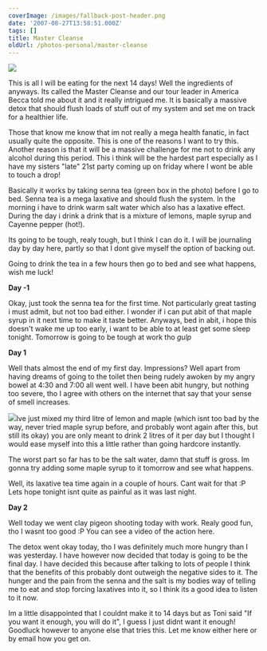 ```yaml
---
coverImage: /images/fallback-post-header.png
date: '2007-08-27T13:58:51.000Z'
tags: []
title: Master Cleanse
oldUrl: /photos-personal/master-cleanse
---
```


![](https://www.mikecann.co.uk/Images/Others/lemon.JPG)

This is all I will be eating for the next 14 days! Well the ingredients of anyways. Its called the Master Cleanse and our tour leader in America Becca told me about it and it really intrigued me. It is basically a massive detox that should flush loads of stuff out of my system and set me on track for a healthier life.

<!-- more -->

Those that know me know that im not really a mega health fanatic, in fact usually quite the opposite. This is one of the reasons I want to try this. Another reason is that it will be a massive challenge for me not to drink any alcohol during this period. This i think will be the hardest part especially as I have my sisters "late" 21st party coming up on friday where I wont be able to touch a drop!

Basically it works by taking senna tea (green box in the photo) before I go to bed. Senna tea is a mega laxative and should flush the system. In the morning i have to drink warm salt water which also has a laxative effect. During the day i drink a drink that is a mixture of lemons, maple syrup and Cayenne pepper (hot!).

Its going to be tough, realy tough, but I think I can do it. I will be journaling day by day here, partly so that I dont give myself the option of backing out.

Going to drink the tea in a few hours then go to bed and see what happens, wish me luck!

**Day -1**

Okay, just took the senna tea for the first time. Not particularly great tasting i must admit, but not too bad either. I wonder if i can put abit of that maple syrup in it next time to make it taste better. Anyways, bed in abit, i hope this doesn't wake me up too early, i want to be able to at least get some sleep tonight. Tomorrow is going to be tough at work tho _gulp_

**Day 1**

Well thats almost the end of my first day. Impressions? Well apart from having dreams of going to the toilet then being rudely awoken by my angry bowel at 4:30 and 7:00 all went well. I have been abit hungry, but nothing too severe, tho I agree with others on the internet that say that your sense of smell increases.

![](https://www.mikecann.co.uk/Images/Others/day1.JPG)Ive just mixed my third litre of lemon and maple (which isnt too bad by the way, never tried maple syrup before, and probably wont again after this, but still its okay) you are only meant to drink 2 litres of it per day but I thought I would ease myself into this a little rather than going hardcore instantly.

The worst part so far has to be the salt water, damn that stuff is gross. Im gonna try adding some maple syrup to it tomorrow and see what happens.

Well, its laxative tea time again in a couple of hours. Cant wait for that :P Lets hope tonight isnt quite as painful as it was last night.

**Day 2**

Well today we went clay pigeon shooting today with work. Realy good fun, tho I wasnt too good :P You can see a video of the action here.

The detox went okay today, tho I was definitely much more hungry than I was yesterday. I have however now decided that today is going to be the final day. I have decided this because after talking to lots of people I think that the benefits of this probably dont outweigh the negative sides to it. The hunger and the pain from the senna and the salt is my bodies way of telling me to eat and stop forcing laxatives into it, so I think its a good idea to listen to it now.

Im a little disappointed that I couldnt make it to 14 days but as Toni said "If you want it enough, you will do it", I guess I just didnt want it enough! Goodluck however to anyone else that tries this. Let me know either here or by email how you get on.
